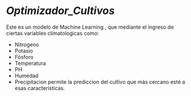 # *Optimizador_Cultivos*

Este es un modelo de Machine Learning , que mediante el ingreso de ciertas variables climatologicas como:

- Nitrogeno
- Potasio
- Fósforo
- Temperatura
- PH
- Humedad
- Precipitacion
permite la prediccion del cultivo que más cercano esté a esas caracteristicas.
